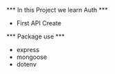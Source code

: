 *** In this Project we learn Auth ***
- First API Create 

*** Package use ***
- express
- mongoose
- dotenv
